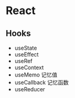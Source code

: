 # React

## Hooks

-   useState
-   useEffect
-   useRef
-   useContext
-   useMemo 记忆值
-   useCallback 记忆函数
-   useReducer
